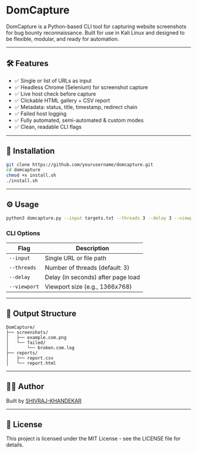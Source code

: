 # DomCapture

DomCapture is a Python-based CLI tool for capturing website screenshots for bug bounty reconnaissance. Built for use in Kali Linux and designed to be flexible, modular, and ready for automation.

---

## 🛠 Features

- ✅ Single or list of URLs as input
- ✅ Headless Chrome (Selenium) for screenshot capture
- ✅ Live host check before capture
- ✅ Clickable HTML gallery + CSV report
- ✅ Metadata: status, title, timestamp, redirect chain
- ✅ Failed host logging
- ✅ Fully automated, semi-automated & custom modes
- ✅ Clean, readable CLI flags

---

## 🚀 Installation

```bash
git clone https://github.com/yourusername/domcapture.git
cd domcapture
chmod +x install.sh
./install.sh
```

---

## ⚙️ Usage

```bash
python3 domcapture.py --input targets.txt --threads 3 --delay 3 --viewport 1366x768 
```

### CLI Options

| Flag | Description |
|------|-------------|
| `--input` | Single URL or file path |
| `--threads` | Number of threads (default: 3) |
| `--delay` | Delay (in seconds) after page load |
| `--viewport` | Viewport size (e.g., 1366x768) |

---

## 📂 Output Structure

```
DomCapture/
├── screenshots/
│   ├── example.com.png
│   └── failed/
│       └── broken.com.log
├── reports/
│   ├── report.csv
│   └── report.html
```

---

## 👨‍💻 Author

Built by [SHIVRAJ-KHANDEKAR]( https://github.com/Shivraj-33)

---

## 🧪 License

This project is licensed under the MIT License - see the LICENSE file for details.

